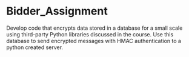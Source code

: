 # Bidder_Assignment
 Develop code that encrypts data stored in a database for a  small scale  using third-party Python libraries discussed in the course. Use this database to send encrypted messages with HMAC authentication to a python created server.
